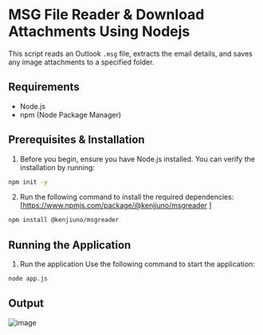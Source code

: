 # MSG File Reader  & Download Attachments Using Nodejs

This script reads an Outlook `.msg` file, extracts the email details, and saves any image attachments to a specified folder.

## Requirements

- Node.js
- npm (Node Package Manager)

## Prerequisites & Installation

1. Before you begin, ensure you have Node.js installed. You can verify the installation by running:

```bash
npm init -y
```


2. Run the following command to install the required dependencies:[https://www.npmjs.com/package/@kenjiuno/msgreader
]

```bash
npm install @kenjiuno/msgreader
```

## Running the Application


1. Run the application
Use the following command to start the application:

```bash
node app.js
```

## Output

![image](https://github.com/user-attachments/assets/327e821e-1df0-4583-80b3-d663873b807f)

